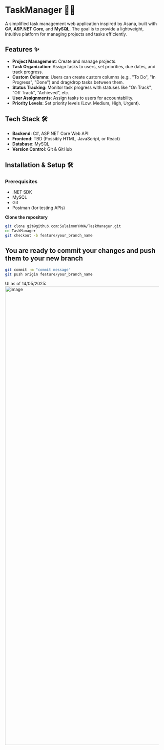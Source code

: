 # TaskManager 📝🚀  

A simplified task management web application inspired by Asana, built with **C#**, **ASP.NET Core**, and **MySQL**. The goal is to provide a lightweight, intuitive platform for managing projects and tasks efficiently.  

## Features ✨  

- **Project Management**: Create and manage projects.  
- **Task Organization**: Assign tasks to users, set priorities, due dates, and track progress.  
- **Custom Columns**: Users can create custom columns (e.g., "To Do", "In Progress", "Done") and drag/drop tasks between them.  
- **Status Tracking**: Monitor task progress with statuses like "On Track", "Off Track", "Achieved", etc.  
- **User Assignments**: Assign tasks to users for accountability.  
- **Priority Levels**: Set priority levels (Low, Medium, High, Urgent).  

## Tech Stack 🛠️  

- **Backend**: C#, ASP.NET Core Web API  
- **Frontend**: TBD (Possibly HTML, JavaScript, or React)  
- **Database**: MySQL  
- **Version Control**: Git & GitHub  

## Installation & Setup 🛠️  

### Prerequisites  

- .NET SDK  
- MySQL  
- Git  
- Postman (for testing APIs)  


 **Clone the repository**  
   ```sh
   git clone git@github.com:SulaimonYNWA/TaskManager.git
   cd TaskManager
   git checkout -b feature/your_branch_name
```

## You are ready to commit your changes and push them to your new branch
```sh
git commit -m "commit message"
git push origin feature/your_branch_name
```


UI as of 14/05/2025:
<img width="1496" alt="image" src="https://github.com/user-attachments/assets/97210efc-d142-481f-9b79-b50f13ebceeb" />

